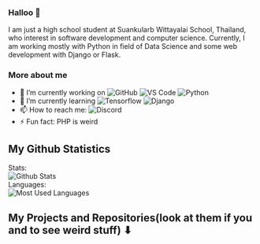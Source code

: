 ### Halloo 👋
I am just a high school student at Suankularb Wittayalai School, Thailand, who interest in software development and computer science. Currently, I am working mostly with Python in field of Data Science and some web development with Django or Flask.



### More about me
- 🔭 I’m currently working on ![GitHub](https://img.shields.io/badge/-GitHub-181717?style=flat-square&logo=github) ![VS Code](https://img.shields.io/badge/-VS%20Code-blue?style=flat-square&logo=visual-studio-code) ![Python](https://img.shields.io/badge/-Python-yellow?style=flat-square&logo=Python)
- 🌱 I’m currently learning ![Tensorflow](https://img.shields.io/badge/DL-Tensorflow-yellow?style=flat-square&logo=github) ![Django](https://img.shields.io/badge/-Django-green?style=flat-square&logo=github)
- 📫 How to reach me: ![Discord](https://img.shields.io/badge/-Jimmy_Tempest%233197-black?style=flat-square&logo=Discord) 
- ⚡ Fun fact: PHP is weird

## My Github Statistics
Stats: <br>
![Github Stats](https://github-readme-stats.vercel.app/api?username=Jimmy-Tempest&count_private=true&show_icons=true&include_all_commits=true&theme=dark) <br>
Languages: <br>
![Most Used Languages](https://github-readme-stats.vercel.app/api/top-langs/?username=Jimmy-Tempest&hide=TeX&layout=compact&theme=dark)

## My Projects and Repositories(look at them if you and to see weird stuff) ⬇
